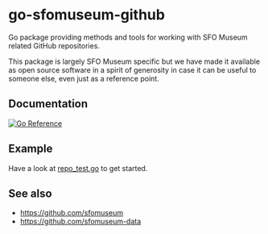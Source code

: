 # go-sfomuseum-github

Go package providing methods and tools for working with SFO Museum related GitHub repositories.

This package is largely SFO Museum specific but we have made it available as open source software in a spirit of generosity in case it can be useful to someone else, even just as a reference point.

## Documentation

[![Go Reference](https://pkg.go.dev/badge/github.com/sfomuseum/go-sfomuseum-github.svg)](https://pkg.go.dev/github.com/sfomuseum/go-sfomuseum-github)

## Example

Have a look at [repo_test.go](repo_test.go) to get started.

## See also

* https://github.com/sfomuseum
* https://github.com/sfomuseum-data